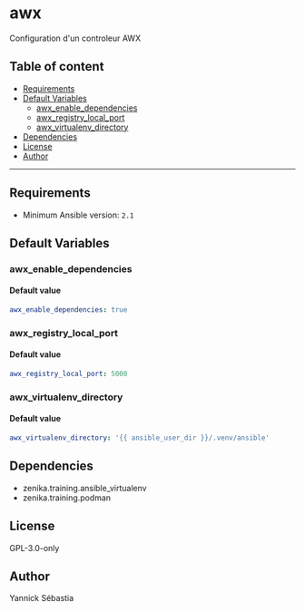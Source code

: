 # awx

Configuration d'un controleur AWX

## Table of content

- [Requirements](#requirements)
- [Default Variables](#default-variables)
  - [awx_enable_dependencies](#awx_enable_dependencies)
  - [awx_registry_local_port](#awx_registry_local_port)
  - [awx_virtualenv_directory](#awx_virtualenv_directory)
- [Dependencies](#dependencies)
- [License](#license)
- [Author](#author)

---

## Requirements

- Minimum Ansible version: `2.1`

## Default Variables

### awx_enable_dependencies

#### Default value

```YAML
awx_enable_dependencies: true
```

### awx_registry_local_port

#### Default value

```YAML
awx_registry_local_port: 5000
```

### awx_virtualenv_directory

#### Default value

```YAML
awx_virtualenv_directory: '{{ ansible_user_dir }}/.venv/ansible'
```

## Dependencies

- zenika.training.ansible_virtualenv
- zenika.training.podman

## License

GPL-3.0-only

## Author

Yannick Sébastia
